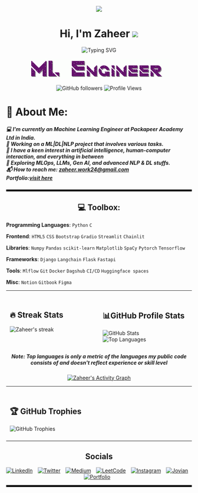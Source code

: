 <p align="center">
  <img src="https://user-images.githubusercontent.com/90236635/232446433-d5540fa2-fe28-4bb8-b929-cdb51fe61336.gif">
</p>
<h1 align="center">
        Hi, I'm Zaheer
 <a><img src="https://media.giphy.com/media/hvRJCLFzcasrR4ia7z/giphy.gif" width="35"></a>
</h1>
<p align="center">
<a>
  <img src="https://readme-typing-svg.herokuapp.com?font=Fira+Code&center=true&duration=4000&pause=900&color=E036F7&width=435&lines=ML+Engineer++;AI+Developer;NLP+Enthusiast;Deep+Learning+Enthusiast+;Clean+Code+Evangelist" alt="Typing SVG" /></a>
</p>
<p align="center">
  <img src="https://github.com/Zaheer-10/Feature-Engineering/blob/main/ml22.gif" alt="Image Description">
</p>

<div align="center">
  
![GitHub followers](https://img.shields.io/github/followers/Zaheer-10?style=social)  <img src="https://visitcount.itsvg.in/api?id=Zaheer-10&icon=5&color=11" alt="Profile Views" />
</div>

# 💫 About Me:

<h5>💻 I'm currently an Machine Learning Engineer at Packapeer Academy Ltd  in India.<br>🧬 Working on a ML|DL|NLP project that involves various tasks.<br>🔭 I have a keen interest in artificial intelligence, human-computer interaction, and everything in between<br>🌱 Exploring MLOps, LLMs, Gen AI, and advanced NLP & DL stuffs.<br>
📬 How to reach me: <a href="mailto:zaheer.work24@gmail.com">zaheer.work24@gmail.com</a><br>
Portfolio:<a href='https://zaheer-ai.pages.dev/'>visit here</a>
</h5>


<hr  class='mt-5'style="height: 5px; border: none; background-color: black;">
<div align="">
  <h2 align="center">💻 Toolbox:</h2>

  **Programming Languages**: `Python` `C`
 
  **Frontend**: `HTML5` `CSS` `Bootstrap` `Gradio` `Streamlit` `Chainlit` 
 
  **Libraries**: `Numpy` `Pandas` `scikit-learn` `Matplotlib` `SpaCy` `Pytorch` `Tensorflow`
 
  **Frameworks**: `Django` `Langchain` `Flask` `Fastapi` 
  
  **Tools**: `Mlflow` `Git` `Docker` `Dagshub` `CI/CD` `Huggingface spaces`
 
  **Misc**: `Notion` `Gitbook` `Figma` 
  <!-- Programming and Markup Languages -->
<!--   <img src="https://img.shields.io/badge/python-3670A0?style=plastic&logo=python&logoColor=ffdd54" alt="Python" class="tech-icon" /> -->
<!--   <img src="https://img.shields.io/badge/c-%2300599C.svg?style=plastic&logo=c&logoColor=white" alt="C" class="tech-icon" /> -->
  <!-- Machine Learning -->
<!--   <img src="https://img.shields.io/badge/PyTorch-%23EE4C2C.svg?style=plastic&logo=PyTorch&logoColor=white" alt="PyTorch" class="tech-icon" /> -->
<!--   <img src="https://img.shields.io/badge/scikit--learn-%23F7931E.svg?style=plastic&logo=scikit-learn&logoColor=white" alt="scikit-learn" class="tech-icon" /> -->
  <!-- Visualization -->
<!--   <img src="https://img.shields.io/badge/matplotlib-%230077B5.svg?style=plastic&logo=matplotlib&logoColor=white" alt="Matplotlib" class="tech-icon" /> -->
  <!-- Deployment and DevOps -->
<!--   <img src="https://img.shields.io/badge/docker-%232496ED.svg?style=plastic&logo=docker&logoColor=white" alt="Docker" class="tech-icon" /> -->
<!--   <img src="https://img.shields.io/badge/mlflow-%23006C8E.svg?style=plastic&logo=mlflow&logoColor=white" alt="MLflow" class="tech-icon" /> -->
<!--   <img src="https://img.shields.io/badge/hopsworks-%23FFA500.svg?style=plastic&logo=hopsworks&logoColor=white" alt="Hopsworks" class="tech-icon" /> -->
  <!-- Frameworks and Libraries -->
<!--   <img src="https://img.shields.io/badge/django-%23092E20.svg?style=plastic&logo=django&logoColor=white" alt="Django" class="tech-icon" /> -->
  <!-- Database and Deployment/Hosting -->
<!--   <img src="https://img.shields.io/badge/postgres-%23316192.svg?style=plastic&logo=postgresql&logoColor=white" alt="Postgres" class="tech-icon" /> -->
<!--   <img src="https://img.shields.io/badge/mysql-%2300f.svg?style=plastic&logo=mysql&logoColor=white" alt="MySQL" class="tech-icon" /> -->
<!--   <img src="https://img.shields.io/badge/heroku-%23430098.svg?style=plastic&logo=heroku&logoColor=white" alt="Heroku" class="tech-icon" /> -->
  <!-- Software and Tools -->
<!--   <img src="https://img.shields.io/badge/AWS-%23FF9900.svg?style=plastic&logo=amazon-aws&logoColor=white" alt="AWS" class="tech-icon" /> -->
<!--   <img src="https://img.shields.io/badge/azure-%230072C6.svg?style=plastic&logo=azure-devops&logoColor=white" alt="Azure" class="tech-icon" /> -->
<!--   Other Tools -->
<!--   <img src="https://img.shields.io/badge/Canva-%2300C4CC.svg?style=plastic&logo=Canva&logoColor=white" alt="Canva" class="tech-icon" /> -->
<!--   <img src="https://img.shields.io/badge/Notion-%23000000.svg?style=plastic&logo=notion&logoColor=white" alt="Notion" class="tech-icon" /> -->
  <!-- Software and Libraries -->
<!--   <img src="https://img.shields.io/badge/Keras-%23D00000.svg?style=plastic&logo=Keras&logoColor=white" alt="Keras" class="tech-icon" /> -->
<!--   <img src="https://img.shields.io/badge/numpy-%23013243.svg?style=plastic&logo=numpy&logoColor=white" alt="NumPy" class="tech-icon" /> -->
<!--   <img src="https://img.shields.io/badge/pandas-%23150458.svg?style=plastic&logo=pandas&logoColor=white" alt="Pandas" class="tech-icon" /> -->
<!--   <img src="https://img.shields.io/badge/Plotly-%233F4F75.svg?style=plastic&logo=plotly&logoColor=white" alt="Plotly" class="tech-icon" /> -->
  <!-- Additional Tools -->
<!--   <img alt="Java" src="https://custom-icon-badges.demolab.com/badge/Java-007396.svg?logo=java&logoColor=white"> -->
  <!-- Communication and Version Control -->
<!--   <a href="#"><img alt="Git" src="https://img.shields.io/badge/Git-F05033.svg?logo=git&logoColor=white"></a> -->
<!--   <a href="#"><img alt="GitHub Desktop" src="https://img.shields.io/badge/GitHub%20Desktop-8034A9.svg?logo=github&logoColor=white"></a> -->
  <!-- Web Development -->
<!--   <img src="https://img.shields.io/badge/css3-%231572B6.svg?style=plastic&logo=css3&logoColor=white" alt="CSS3" class="tech-icon" /> -->
<!--   <img src="https://img.shields.io/badge/html5-%23E34F26.svg?style=plastic&logo=html5&logoColor=white" alt="HTML5" class="tech-icon" /> -->
<!--   <img src="https://img.shields.io/badge/bootstrap-%23563D7C.svg?style=plastic&logo=bootstrap&logoColor=white" alt="Bootstrap" class="tech-icon" /> -->
<!--   <img src="https://img.shields.io/badge/figma-%23F24E1E.svg?style=plastic&logo=figma&logoColor=white" alt="Figma" class="tech-icon" /> -->
<!--   <img src="https://img.shields.io/badge/Adobe%20Lightroom-31A8FF.svg?style=plastic&logo=Adobe%20Lightroom&logoColor=white" alt="Adobe Lightroom" class="tech-icon" /> -->

 <!--  others/misc-->
 
  <!--   <a href="#"><img alt="Adobe" src="https://img.shields.io/badge/Adobe-FF0000.svg?logo=adobe&logoColor=white"></a> -->
<!--   <a href="#"><img alt="Brave" src="https://img.shields.io/badge/-Brave-FB542B?logo=brave&logoColor=white"></a> -->
<!--   <a href="#"><img alt="Google Sheets" src="https://img.shields.io/badge/Sheets-34A853.svg?logo=google%20sheets&logoColor=white"></a> -->
<!--   <a href="#"><img alt="Jupyter" src="https://img.shields.io/badge/Jupyter-F37626.svg?logo=Jupyter&logoColor=white"></a>
  <a href="#"><img alt="GitHub Actions" src="https://img.shields.i/o/badge/GitHub%20Actions-2671E5.svg?logo=github%20actions&logoColor=white"></a>
<!--   <a href="#"><img alt="GitHub Pages" src="https://img.shields.io/badge/GitHub%20Pages-327FC7.svg?logo=github&logoColor=white"></a> -->
  <!-- DagshuB -->
<!--   <a href="#"><img alt="Dagshub" src="https://img.shields.io/badge/Dagshub-%23FF6347.svg?logo=dagshub&logoColor=white"></a>
  <br>
</div>  -->

<hr>

<div style="display: flex;">
  <div style="flex: 1; padding: 10px; box-sizing: border-box; display: flex; flex-direction: column;">
    <h2>🔥 Streak Stats</h2>
   <a><img alt="Zaheer's streak" src="https://streak-stats.demolab.com?user=Zaheer-10&theme=tokyonight-duo&border_radius=3.4"/></a> 
  </div>

  <div style="flex: 1; padding: 10px; box-sizing: border-box; display: flex; flex-direction: column;">
       <h2>📊GitHub Profile Stats</h2>
    <img src="https://github-readme-stats.vercel.app/api?username=Zaheer-10&theme=tokyonight&hide_border=true&include_all_commits=true&count_private=true" alt="GitHub Stats" />
    
  <img src="https://github-readme-stats.vercel.app/api/top-langs/?username=Zaheer-10&theme=tokyonight&hide_border=true&include_all_commits=true&count_private=true&layout=compact" alt="Top Languages" />
  </div>
</div>
 <center>
 <h5><b>Note:</b> Top languages is only a metric of the languages my public code consists of and doesn't reflect experience or skill level</h5>
 <a href=""><img alt="Zaheer's Activity Graph" src="https://github-readme-activity-graph.vercel.app/graph?username=Zaheer-10&bg_color=1F222E&color=ad73e7&line=a25bc8&point=e8e8e8&area=true&hide_border=true" /></a>
 </center>
<hr>
<div style="display: flex;">
  <div style="flex: 1; padding: 10px; box-sizing: border-box;">
    <h2>🏆 GitHub Trophies</h2>
    <img src="https://github-profile-trophy.vercel.app/?username=Zaheer-10&theme=tokyonight&no-frame=true&no-bg=true&margin-w=2" alt="GitHub Trophies" style="width: 50%; max-height: 192px; object-fit: contain;" />
  </div>
</div>

<hr>

<div align="center">
  <h2>Socials</h2>
  
  <a href="https://www.linkedin.com/in/zaheer-k-z/"><img src="https://cdn-icons-png.flaticon.com/128/2504/2504923.png" alt="LinkedIn" width="48" height="48" style="margin-right: 10px;"></a>
  <a href="https://twitter.com/soul_of_mercara"><img src="https://cdn-icons-png.flaticon.com/128/3991/3991746.png" alt="Twitter" width="48" height="48" style="margin-right: 10px;"></a>
  <a href="https://soulofmercara10.medium.com/"><img src="https://cdn-icons-png.flaticon.com/128/5968/5968906.png" alt="Medium" width="48" height="48" style="margin-right: 10px;"></a>
  <a href="https://leetcode.com/Zaheer-10/"><img src="https://cdn.icon-icons.com/icons2/3912/PNG/96/leetcode_logo_icon_247860.png" alt="LeetCode" width="48" height="48" style="margin-right: 10px;"></a>
  <a href="https://www.instagram.com/soul_of_mercara/"><img src="https://cdn-icons-png.flaticon.com/128/4782/4782335.png" alt="Instagram" width="48" height="48" style="margin-right: 10px;"></a>
  <a href="https://jovian.com/zaheer-10"><img src="https://jovian.com/jovian_logo.svg" alt="Jovian" width="48" height="48" style="margin-right: 10px;"></a>
  <a href="https://zaheer-ai.pages.dev/"><img src="https://cdn-icons-png.flaticon.com/128/1084/1084320.png" alt="Portfolio" width="48" height="48" style="margin-right: 10px;"></a>
</div>


<hr  class='mt-5'style="height: 5px; border: none; background-color: black;">
